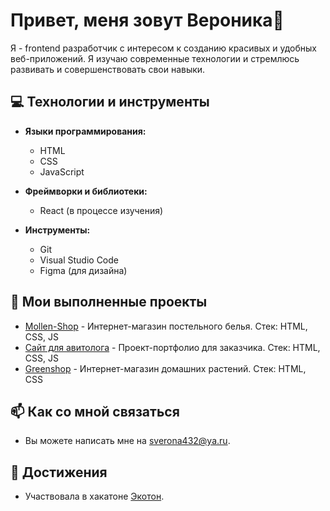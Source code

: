 # Привет, меня зовут Вероника👋

Я - frontend разработчик с интересом к созданию красивых и удобных веб-приложений. Я изучаю современные технологии и стремлюсь развивать и совершенствовать свои навыки.

## 💻 Технологии и инструменты

- **Языки программирования:**
  - HTML
  - CSS
  - JavaScript
  
- **Фреймворки и библиотеки:**
  - React (в процессе изучения)
  
- **Инструменты:**
  - Git
  - Visual Studio Code
  - Figma (для дизайна)

## 🌱 Мои выполненные проекты

- [Mollen-Shop](https://verona4321.github.io/Mollen-Shop) - Интернет-магазин постельного белья. Стек: HTML, CSS, JS
- [Сайт для авитолога](https://verona4321.github.io/Project_Portfolio_Avitolog/) - Проект-портфолио для заказчика. Стек: HTML, CSS, JS
- [Greenshop]( https://verona4321.github.io/Project) - Интернет-магазин домашних растений. Стек: HTML, CSS

## 📫 Как со мной связаться

- Вы можете написать мне на [sverona432@ya.ru](mailto:sverona432@ya.ru).

## 🎉 Достижения

- Участвовала в хакатоне [Экотон](https://example.com).

